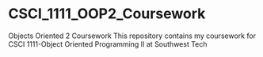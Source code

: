# CSCI_1111_OOP2_Coursework
Objects Oriented 2 Coursework
This repository contains my coursework for CSCI 1111-Object Oriented Programming II at Southwest Tech
